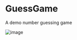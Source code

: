 # GuessGame

A demo number guessing game

![image](https://user-images.githubusercontent.com/35803538/212899511-a91f3881-b280-4513-b892-bc4199b06bff.png)
